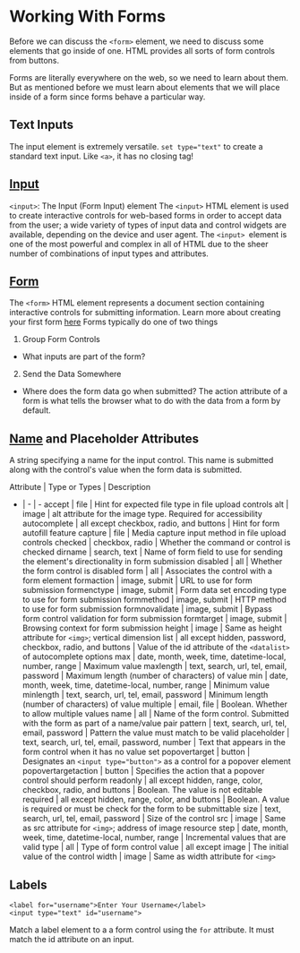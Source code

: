 # Working With Forms
Before we can discuss the `<form>` element, we need to discuss some elements that go inside of one.
HTML provides all sorts of form controls from buttons.

Forms are literally everywhere on the web, so we need to learn about them. But as mentioned before we must learn about elements that we will place inside of a form since forms behave a particular way.

## Text Inputs
The input element is extremely versatile. `set type="text"` to create a standard text input. Like `<a>`, it has no closing tag!

## [Input](https://developer.mozilla.org/en-US/docs/Web/HTML/Element/input)
`<input>`: The Input (Form Input) element
The `<input>` HTML element is used to create interactive controls for web-based forms in order to accept data from the user; a wide variety of types of input data and control widgets are available, depending on the device and user agent. The `<input> `element is one of the most powerful and complex in all of HTML due to the sheer number of combinations of input types and attributes.

## [Form](https://developer.mozilla.org/en-US/docs/Web/HTML/Element/form)
The `<form>` HTML element represents a document section containing interactive controls for submitting information.
Learn more about creating your first form [here](https://developer.mozilla.org/en-US/docs/Learn/Forms/Your_first_form)
Forms typically do one of two things
1. Group Form Controls
- What inputs are part of the form?
2. Send the Data Somewhere
- Where does the form data go when submitted?
The action attribute of a form is what tells the browser what to do with the data from a form by default.

## [Name](https://developer.mozilla.org/en-US/docs/Web/HTML/Element/input#name) and Placeholder Attributes
A string specifying a name for the input control. This name is submitted along with the control's value when the form data is submitted.

Attribute | Type or Types | Description
- | - | -
accept | file | Hint for expected file type in file upload controls
alt | image | alt attribute for the image type. Required for accessibility
autocomplete | all except checkbox, radio, and buttons | Hint for form autofill feature
capture | file | Media capture input method in file upload controls
checked | checkbox, radio | Whether the command or control is checked
dirname | search, text | Name of form field to use for sending the element's directionality in form submission
disabled | all | Whether the form control is disabled
form | all | Associates the control with a form element
formaction | image, submit | URL to use for form submission
formenctype | image, submit | Form data set encoding type to use for form submission
formmethod | image, submit | HTTP method to use for form submission
formnovalidate | image, submit | Bypass form control validation for form submission
formtarget | image, submit | Browsing context for form submission
height | image | Same as height attribute for `<img>`; vertical dimension
list | all except hidden, password, checkbox, radio, and buttons | Value of the id attribute of the `<datalist>` of autocomplete options
max | date, month, week, time, datetime-local, number, range | Maximum value
maxlength | text, search, url, tel, email, password | Maximum length (number of characters) of value
min | date, month, week, time, datetime-local, number, range | Minimum value
minlength | text, search, url, tel, email, password | Minimum length (number of characters) of value
multiple | email, file | Boolean. Whether to allow multiple values
name | all | Name of the form control. Submitted with the form as part of a name/value pair
pattern | text, search, url, tel, email, password | Pattern the value must match to be valid
placeholder | text, search, url, tel, email, password, number | Text that appears in the form control when it has no value set
popovertarget | button | Designates an `<input type="button">` as a control for a popover element
popovertargetaction | button | Specifies the action that a popover control should perform
readonly | all except hidden, range, color, checkbox, radio, and buttons | Boolean. The value is not editable
required | all except hidden, range, color, and buttons | Boolean. A value is required or must be check for the form to be submittable
size | text, search, url, tel, email, password | Size of the control
src | image | Same as src attribute for `<img>`; address of image resource
step | date, month, week, time, datetime-local, number, range | Incremental values that are valid
type | all | Type of form control
value | all except image | The initial value of the control
width | image | Same as width attribute for `<img>`

## Labels
```
<label for="username">Enter Your Username</label>
<input type="text" id="username">
```
Match a label element to a a form control using the `for` attribute. It must match the id attribute on an input.